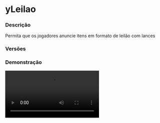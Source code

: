 # yLeilao
<secondary-label ref="management"/>

### Descrição
Permita que os jogadores anuncie itens em formato de leilão com lances

### Versões
<secondary-label ref="1.8"/>
<secondary-label ref="1.9"/>
<secondary-label ref="1.10"/>
<secondary-label ref="1.11"/>
<secondary-label ref="1.12"/>
<secondary-label ref="1.13"/>
<secondary-label ref="1.14"/>
<secondary-label ref="1.15"/>
<secondary-label ref="1.16"/>
<secondary-label ref="1.17"/>
<secondary-label ref="1.18"/>
<secondary-label ref="1.19"/>
<secondary-label ref="1.20"/>
<secondary-label ref="1.21"/>

### Demonstração
<video src="//www.youtube.com/watch?v=MD9POR-1iTc"/>


<chapter title="Comandos" id="commands" collapsible="true">
<code-block lang="plain text">/leilao&nbsp;- Abre o menu principal
/leilao setnpc&nbsp;- Setar o NPC
/leilao delnpc&nbsp;- Deletar o NPC
/leilao reload&nbsp;- Recarrega as configurações</code-block>
</chapter>

<chapter title="Permissões" id="permissions" collapsible="true">
<code-block lang="plain text">yleilao.use - Permissão para o /leilao
yleilao.announce - Permissão para enviar a mensagem de anúncio no chat ao leiloar
yleilao.auction_limit.[numero] - Permissão para ter um limite customizado de leilões simultâneos
yleilao.reload - Permissão para o /leilao reload</code-block>
</chapter>



## Erros comuns
<primary-label ref="errors"/>

Antes de configurar o plugin, revise os pontos listados aqui para evitar problemas frequentes durante a configuração.

<seealso style="cards">
    <category ref="wrs">
        <a href="yplugins.md"></a>        <a href="https://ystoreplugins.com.br/plugins/detalhes/144-yLeilao">Site do plugin yLeilao</a>
    </category>
</seealso>